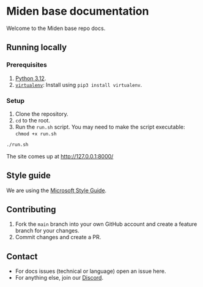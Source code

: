 # Miden base documentation

Welcome to the Miden base repo docs.

## Running locally

### Prerequisites

1. [Python 3.12](https://www.python.org/downloads/).
2. [`virtualenv`](https://pypi.org/project/virtualenv/): Install using `pip3 install virtualenv`.

### Setup

1. Clone the repository.
2. `cd` to the root.
3. Run the `run.sh` script. You may need to make the script executable: `chmod +x run.sh`

```sh
./run.sh
```

The site comes up at http://127.0.0.1:8000/ 

## Style guide

We are using the [Microsoft Style Guide](https://learn.microsoft.com/en-us/style-guide/welcome/).

## Contributing

1. Fork the `main` branch into your own GitHub account and create a feature branch for your changes.
2. Commit changes and create a PR.

## Contact

- For docs issues (technical or language) open an issue here.
- For anything else, join our [Discord](https://discord.gg/0xpolygondevs).